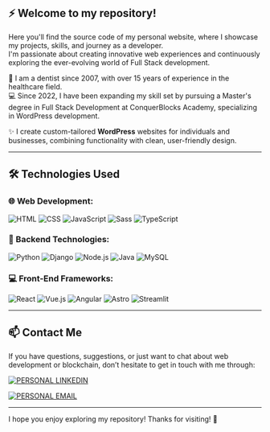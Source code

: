 ## ⚡ Welcome to my repository!

Here you'll find the source code of my personal website, where I showcase my projects, skills, and journey as a developer.  
I'm passionate about creating innovative web experiences and continuously exploring the ever-evolving world of Full Stack development.

🦷 I am a dentist since 2007, with over 15 years of experience in the healthcare field.  
💻 Since 2022, I have been expanding my skill set by pursuing a Master's degree in Full Stack Development at ConquerBlocks Academy, specializing in WordPress development.  

✨ I create custom-tailored **WordPress** websites for individuals and businesses, combining functionality with clean, user-friendly design.

---

## 🛠️ Technologies Used

### 🌐 Web Development:
![HTML](https://img.shields.io/badge/HTML-white?style=for-the-badge&logo=html5&logoColor=white&labelColor=black&color=%23E34F26)
![CSS](https://img.shields.io/badge/CSS-white?style=for-the-badge&logo=css3&logoColor=white&labelColor=black&color=%230074BC)
![JavaScript](https://img.shields.io/badge/JavaScript-white?style=for-the-badge&logo=javascript&logoColor=white&labelColor=black&color=%23F7DF1E)
![Sass](https://img.shields.io/badge/SASS-white?style=for-the-badge&logo=sass&logoColor=white&labelColor=black&color=%23CC6699)
![TypeScript](https://img.shields.io/badge/TypeScript-white?style=for-the-badge&logo=typescript&logoColor=white&labelColor=black&color=%23007ACC)

### 🔧 Backend Technologies:
![Python](https://img.shields.io/badge/Python-white?style=for-the-badge&logo=python&logoColor=white&labelColor=black&color=%233776AB)
![Django](https://img.shields.io/badge/Django-white?style=for-the-badge&logo=django&logoColor=white&labelColor=black&color=%23092E20)
![Node.js](https://img.shields.io/badge/Node.js-white?style=for-the-badge&logo=nodedotjs&logoColor=white&labelColor=black&color=%23339933)
![Java](https://img.shields.io/badge/Java-white?style=for-the-badge&logo=openjdk&logoColor=white&labelColor=black&color=%23ED8B00)
![MySQL](https://img.shields.io/badge/MySQL-white?style=for-the-badge&logo=mysql&logoColor=white&labelColor=black&color=%234479A1)

### 💻 Front-End Frameworks:
![React](https://img.shields.io/badge/React-white?style=for-the-badge&logo=react&logoColor=white&labelColor=black&color=%2361DAFB)
![Vue.js](https://img.shields.io/badge/Vue.js-white?style=for-the-badge&logo=vuedotjs&logoColor=white&labelColor=black&color=%2341B883)
![Angular](https://img.shields.io/badge/Angular-white?style=for-the-badge&logo=angular&logoColor=white&labelColor=black&color=%23DD0031)
![Astro](https://img.shields.io/badge/Astro-white?style=for-the-badge&logo=astro&logoColor=white&labelColor=black&color=%23FF7E33)
![Streamlit](https://img.shields.io/badge/Streamlit-white?style=for-the-badge&logo=streamlit&logoColor=white&labelColor=black&color=%23FF4B4B)

---

## 📫 Contact Me

If you have questions, suggestions, or just want to chat about web development or blockchain, don’t hesitate to get in touch with me through:

[![PERSONAL LINKEDIN](https://img.shields.io/badge/PERSONAL%20LINKEDIN-white?style=for-the-badge&logo=linkedin&logoColor=white&labelColor=black&color=%230A66C2)](https://www.linkedin.com/in/maria-fernanda-a385ab317)

[![PERSONAL EMAIL](https://img.shields.io/badge/Email-white?style=for-the-badge&logo=gmail&logoColor=white&label=mariafrenchitas%40gmail.com&labelColor=black&color=%23EA4335)](mailto:mariafrenchitas@gmail.com)

---

I hope you enjoy exploring my repository! Thanks for visiting! 👋
